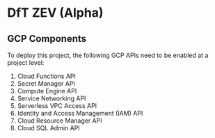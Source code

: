# DfT ZEV (Alpha)

## GCP Components

To deploy this project, the following GCP APIs need to be enabled at a project level:

1. Cloud Functions API
1. Secret Manager API
1. Compute Engine API
1. Service Networking API
1. Serverless VPC Access API
1. Identity and Access Management (IAM) API
1. Cloud Resource Manager API
1. Cloud SQL Admin API


